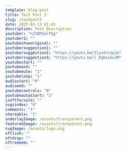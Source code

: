 ```yaml
---
template: blog-post
title: Test Post 3
slug: /testpost3
date: 2022-03-13 01:43
description: Test Description
youtuber: "nJ38P5elTkg"
youtuber2: ""
youtubeshoworiginal: ""
youtubersuggestion1: ""
youtubersuggestion2: "https://youtu.be/3lyudrx1pJo"
youtubersuggestion3: "https://youtu.be/l_XqDxL6xJM"
youtubestart: ""
youtubeend: ""
youtubemute: "1"
youtubeloop: "1"
audiostart: "0"
audioend: ""
youtubecontrols: "0"
youtubeautostart: "1"
isnftforsale: ""
svgzindex: "0"
comments: "1"
shareable: "1"
underlayImage: /assets/transparent.png
featuredImage: /assets/transparent.png
svgImage: /assets/logo.svg
nftlink: ""
nftdrop: ""
nftredeem: ""
---
```


<!-- lYGald0tFro -->


<div class="specialfont" style="display:flex; justify-content:center; font-size:6vw; width:100vw; height:; border:0px solid yellow; position:absolute; bottom:0; left:0; ">
        <!-- <h2 class="">Coming Soon!</h2> -->
      </div>



<!-- 6hB3S9bIaco -->

<!-- 
/assets/swd-foreground.png

/assets/transparent.png

 -->



 

 

<!-- lYGald0tFro SOUNDTRACK 45> -->
<!-- qzuM2XTnpSA OPERA 32-45 -->